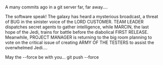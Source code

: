 A many commits ago in a git server far,
far away....

The software speak! The galaxy has heard a mysterious broadcast, a threat of BUG in the sinister voice of the LORD CUSTOMER.
TEAM LEADER dispatches secret agents to gather intelligence, while MARCIN, the last hope of the Jedi, trains for battle before the diabolical FIRST RELEASE.
Meanwhile, PROJECT MANAGER is returning to the big room planning to vote on the critical issue of creating ARMY OF THE TESTERS to assist the overwhelmed Jedi....

May the --force be with you...
git push --force